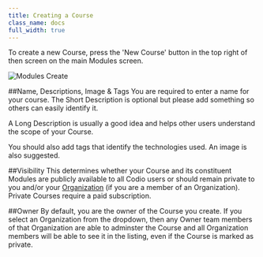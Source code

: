 ```yaml
---
title: Creating a Course
class_name: docs
full_width: true
---
```



To create a new Course, press the 'New Course' button in the top right of then screen on the main Modules screen.

![Modules Create](/img/docs/course_create.png)

##Name, Descriptions, Image & Tags
You are required to enter a name for your course. The Short Description is optional but please add something so others can easily identify it.

A Long Description is usually a good idea and helps other users understand the scope of your Course.

You should also add tags that identify the technologies used. An image is also suggested.

##Visibility
This determines whether your Course and its constituent Modules are publicly available to all Codio users or should remain private to you and/or your [Organization](/docs/dashboard/organizations/) (if you are a member of an Organization). Private Courses require a paid subscription.

##Owner
By default, you are the owner of the Course you create. If you select an Organization from the dropdown, then any Owner team members of that Organization are able to adminster the Course and all Organization members will be able to see it in the listing, even if the Course is marked as private.
